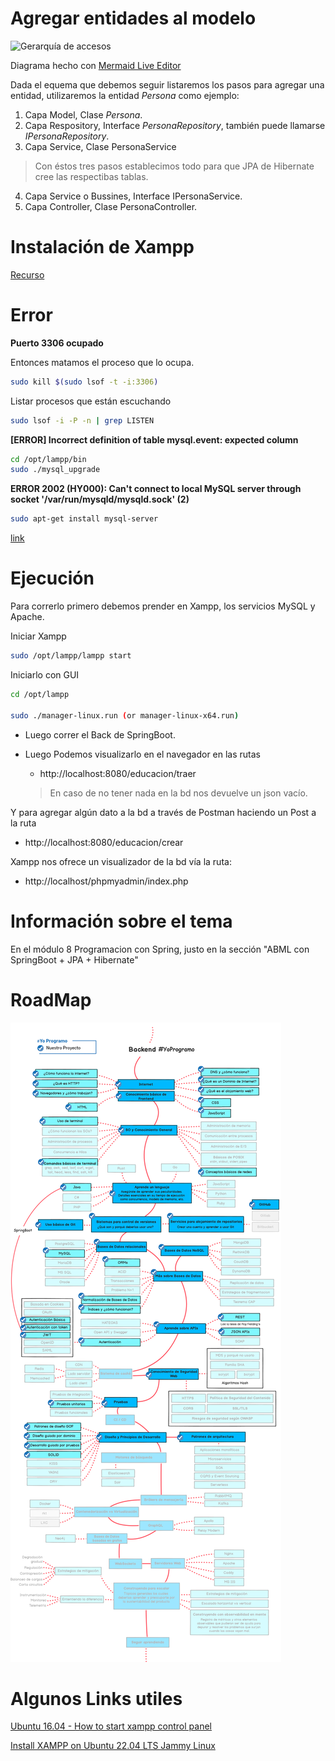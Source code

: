 # Agregar entidades al modelo

![Gerarquía de accesos](https://mermaid.ink/img/pako:eNo9j8sOgjAQRX-lmRUm8ANdmMjDxK24sy4mdJRGaMlQTJTw75aHzurm3LO4M0LlNIEEZR-MXS0uubIi3OFaWG806ptIkr1IozN1rjfesXG7VUmXJotO1hPf8bPhbMF5VBK_TPW38wUfo8xZz65B7XhtIIaWuEWjw4xxRgp8TS0pkCFq5KcK86bgDZ1GT4WeZ4C8Y9NTDDh4V75tBdLzQD8pNxgeajdr-gLh0EkD)

Diagrama hecho con [Mermaid Live Editor](https://mermaid.live/edit#pako:eNo9j8sOgjAQRX-lmRUm8ANdmMjDxK24sy4mdJRGaMlQTJTw75aHzurm3LO4M0LlNIEEZR-MXS0uubIi3OFaWG806ptIkr1IozN1rjfesXG7VUmXJotO1hPf8bPhbMF5VBK_TPW38wUfo8xZz65B7XhtIIaWuEWjw4xxRgp8TS0pkCFq5KcK86bgDZ1GT4WeZ4C8Y9NTDDh4V75tBdLzQD8pNxgeajdr-gLh0EkD)

Dada el equema que debemos seguir listaremos los pasos para agregar una entidad, utilizaremos la entidad _Persona_ como ejemplo:

1. Capa Model, Clase _Persona_.
2. Capa Respository, Interface _PersonaRepository_, también puede llamarse _IPersonaRepository_.
3. Capa Service, Clase PersonaService

> Con éstos tres pasos establecimos todo para que JPA de Hibernate cree las respectibas tablas.

4. Capa Service o Bussines, Interface IPersonaService.
5. Capa Controller, Clase PersonaController.


# Instalación de Xampp

[Recurso](https://www.how2shout.com/linux/install-xampp-on-ubuntu-22-04-lts-jammy-linux/)

# Error
**Puerto 3306 ocupado**

Entonces matamos el proceso que lo ocupa.

```sh
sudo kill $(sudo lsof -t -i:3306)
```


Listar procesos que están escuchando 

```sh
sudo lsof -i -P -n | grep LISTEN
```


**[ERROR] Incorrect definition of table mysql.event: expected column**

```sh
cd /opt/lampp/bin
sudo ./mysql_upgrade

```

**ERROR 2002 (HY000): Can't connect to local MySQL server through socket '/var/run/mysqld/mysqld.sock' (2)**

```sh
sudo apt-get install mysql-server

```
[link](https://stackoverflow.com/questions/11657829/error-2002-hy000-cant-connect-to-local-mysql-server-through-socket-var-run)


# Ejecución

Para correrlo primero debemos prender en Xampp, los servicios MySQL y Apache.

Iniciar Xampp

```sh
sudo /opt/lampp/lampp start
```

Iniciarlo con GUI

```sh
cd /opt/lampp

sudo ./manager-linux.run (or manager-linux-x64.run)
```



* Luego correr el Back de SpringBoot.

* Luego Podemos visualizarlo en el navegador en las rutas

  * http://localhost:8080/educacion/traer

  > En caso de no tener nada en la bd nos devuelve un json vacío.


Y para agregar algún dato a la bd a través de Postman haciendo un Post a la ruta

* http://localhost:8080/educacion/crear


Xampp nos ofrece un visualizador de la bd vía la ruta:

* http://localhost/phpmyadmin/index.php



# Información sobre el tema

En el módulo 8 Programacion con Spring, justo en la sección "ABML con SpringBoot + JPA + Hibernate"

# RoadMap

![Ruta de aprendizaje](/assets/roadmap_backend_2.png)



# Algunos Links utiles

[Ubuntu 16.04 - How to start xampp control panel](https://askubuntu.com/questions/890818/ubuntu-16-04-how-to-start-xampp-control-panel)


[Install XAMPP on Ubuntu 22.04 LTS Jammy Linux](https://www.how2shout.com/linux/install-xampp-on-ubuntu-22-04-lts-jammy-linux/)
